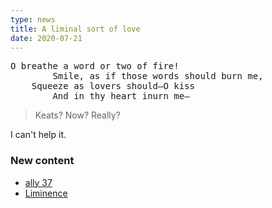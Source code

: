 ```yaml
---
type: news
title: A liminal sort of love
date: 2020-07-21
---
```

<pre class="verse">O breathe a word or two of fire!
        Smile, as if those words should burn me,
    Squeeze as lovers should—O kiss
        And in thy heart inurn me—</pre>

> Keats? Now? Really?

<!--more-->

I can't help it.

### New content

* [ally 37](/37)
* [Liminence](/liminence)
